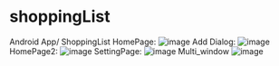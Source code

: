 # shoppingList
Android App/ ShoppingList
HomePage:
![image](https://github.com/yucpu/shoppingList/blob/master/screenshot/p1.png)
Add Dialog:
![image](https://github.com/yucpu/shoppingList/blob/master/screenshot/p2.png)
HomePage2:
![image](https://github.com/yucpu/shoppingList/blob/master/screenshot/p3.png)
SettingPage:
![image](https://github.com/yucpu/shoppingList/blob/master/screenshot/p4.png)
Multi_window
![image](https://github.com/yucpu/shoppingList/blob/master/screenshot/p5.png)
